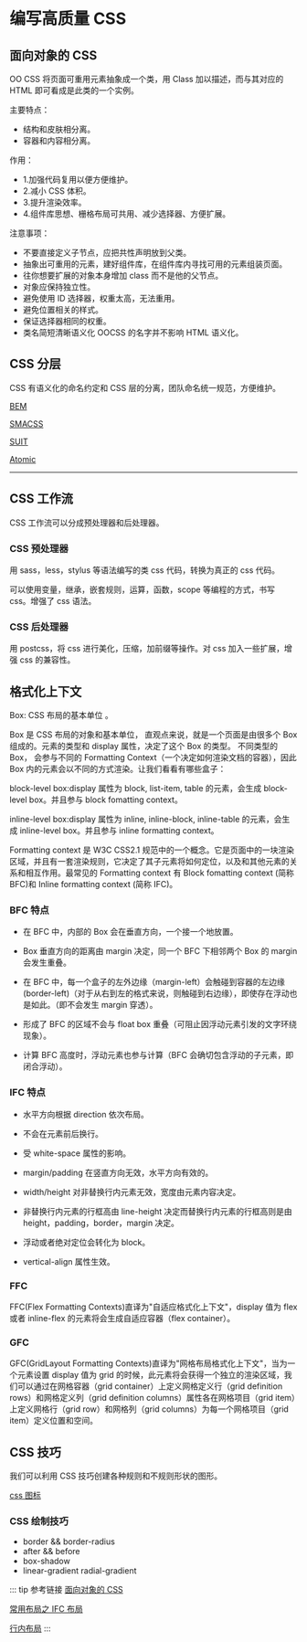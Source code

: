# 编写高质量 CSS

## 面向对象的 CSS

OO CSS 将⻚面可重用元素抽象成一个类，用 Class 加以描述，而与其对应的 HTML 即可看成是此类的一个实例。

主要特点：

- 结构和皮肤相分离。
- 容器和内容相分离。

作用：

- 1.加强代码复用以便方便维护。
- 2.减小 CSS 体积。
- 3.提升渲染效率。
- 4.组件库思想、栅格布局可共用、减少选择器、方便扩展。

注意事项：

- 不要直接定义子节点，应把共性声明放到父类。
- 抽象出可重用的元素，建好组件库，在组件库内寻找可用的元素组装⻚面。
- 往你想要扩展的对象本身增加 class 而不是他的父节点。
- 对象应保持独立性。
- 避免使用 ID 选择器，权重太高，无法重用。
- 避免位置相关的样式。
- 保证选择器相同的权重。
- 类名简短清晰语义化 OOCSS 的名字并不影响 HTML 语义化。

## CSS 分层

CSS 有语义化的命名约定和 CSS 层的分离，团队命名统一规范，方便维护。

[BEM](https://en.bem.info/)

[SMACSS](https://smacss.com/)

[SUIT](https://suitcss.github.io/)

[Atomic](https://acss.io/)

---

## CSS 工作流

CSS 工作流可以分成预处理器和后处理器。

### CSS 预处理器

用 sass，less，stylus 等语法编写的类 css 代码，转换为真正的 css 代码。

可以使用变量，继承，嵌套规则，运算，函数，scope 等编程的方式，书写 css。增强了 css 语法。

### CSS 后处理器

用 postcss，将 css 进行美化，压缩，加前缀等操作。对 css 加入一些扩展，增强 css 的兼容性。

## 格式化上下文

Box: CSS 布局的基本单位 。

Box 是 CSS 布局的对象和基本单位， 直观点来说，就是一个页面是由很多个 Box 组成的。元素的类型和 display 属性，决定了这个 Box 的类型。 不同类型的 Box， 会参与不同的 Formatting Context（一个决定如何渲染文档的容器），因此 Box 内的元素会以不同的方式渲染。让我们看看有哪些盒子：

block-level box:display 属性为 block, list-item, table 的元素，会生成 block-level box。并且参与 block fomatting context。

inline-level box:display 属性为 inline, inline-block, inline-table 的元素，会生成 inline-level box。并且参与 inline formatting context。

Formatting context 是 W3C CSS2.1 规范中的一个概念。它是页面中的一块渲染区域，并且有一套渲染规则，它决定了其子元素将如何定位，以及和其他元素的关系和相互作用。最常见的 Formatting context 有 Block fomatting context (简称 BFC)和 Inline formatting context (简称 IFC)。

### BFC 特点

- 在 BFC 中，内部的 Box 会在垂直方向，一个接一个地放置。

- Box 垂直方向的距离由 margin 决定，同一个 BFC 下相邻两个 Box 的 margin 会发生重叠。

- 在 BFC 中，每一个盒子的左外边缘（margin-left）会触碰到容器的左边缘(border-left)（对于从右到左的格式来说，则触碰到右边缘），即使存在浮动也是如此。（即不会发生 margin 穿透）。

- 形成了 BFC 的区域不会与 float box 重叠（可阻止因浮动元素引发的文字环绕现象）。

- 计算 BFC 高度时，浮动元素也参与计算（BFC 会确切包含浮动的子元素，即闭合浮动）。

### IFC 特点

- 水平方向根据 direction 依次布局。

- 不会在元素前后换行。

- 受 white-space 属性的影响。

- margin/padding 在竖直方向无效，水平方向有效的。

- width/height 对非替换行内元素无效，宽度由元素内容决定。

- 非替换行内元素的行框高由 line-height 决定而替换行内元素的行框高则是由 height，padding，border，margin 决定。

- 浮动或者绝对定位会转化为 block。

- vertical-align 属性生效。

### FFC

FFC(Flex Formatting Contexts)直译为"自适应格式化上下文"，display 值为 flex 或者 inline-flex 的元素将会生成自适应容器（flex container）。

### GFC

GFC(GridLayout Formatting Contexts)直译为"网格布局格式化上下文"，当为一个元素设置 display 值为 grid 的时候，此元素将会获得一个独立的渲染区域，我们可以通过在网格容器（grid container）上定义网格定义行（grid definition rows）和网格定义列（grid definition columns）属性各在网格项目（grid item）上定义网格行（grid row）和网格列（grid columns）为每一个网格项目（grid item）定义位置和空间。

## CSS 技巧

我们可以利用 CSS 技巧创建各种规则和不规则形状的图形。

[css 图标](https://cssicon.space)

### CSS 绘制技巧

- border && border-radius
- after && before
- box-shadow
- linear-gradient radial-gradient

::: tip 参考链接
[面向对象的 CSS](https://www.w3cplus.com/css/an-introduction-to-object-oriented-css-oocss.html)

[常用布局之 IFC 布局](https://blog.csdn.net/weixin_38080573/article/details/79364754)

[行内布局](https://segmentfault.com/a/1190000003043991)
:::
